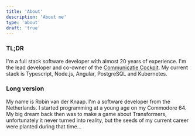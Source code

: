 ```yaml
---
title: 'About'
description: 'About me'
type: 'about'
draft: 'true'
---
```

### TL;DR
I'm a full stack software developer with almost 20 years of experience. I'm the lead developer and co-owner of the [Communicatie Cockpit](https://communicatie-cockpit.nl). My current stack is Typescript, Node.js, Angular, PostgreSQL and Kubernetes.

### Long version
My name is Robin van der Knaap. I'm a software developer from the Netherlands. I started programming at a young age on my Commodore 64. My big dream back then was to make a game about Transformers, unfortunately it never turned into reality, but the seeds of my current career were planted during that time...
